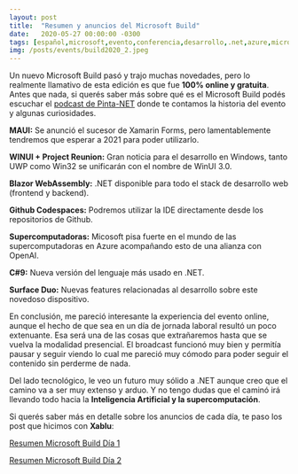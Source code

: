 ```yaml
---
layout: post
title:  "Resumen y anuncios del Microsoft Build"
date:   2020-05-27 00:00:00 -0300
tags: [español,microsoft,evento,conferencia,desarrollo,.net,azure,microsoft mvp,maui]
img: /posts/events/build2020_2.jpeg
---
```


Un nuevo Microsoft Build pasó y trajo muchas novedades, pero lo realmente llamativo de esta edición es que fue **100% online y gratuita**. Antes que nada, si querés saber más sobre qué es el Microsoft Build podés escuchar el [podcast de Pinta-NET](https://bit.ly/pinta-net-1) donde te contamos la historia del evento y algunas curiosidades.

**MAUI:** Se anunció el sucesor de Xamarin Forms, pero lamentablemente tendremos que esperar a 2021 para poder utilizarlo.

**WINUI + Project Reunion:** Gran noticia para el desarrollo en Windows, tanto UWP como Win32 se unificarán con el nombre de WinUI 3.0.

**Blazor WebAssembly:** .NET disponible para todo el stack de desarrollo web (frontend y backend).

**Github Codespaces:** Podremos utilizar la IDE directamente desde los repositorios de Github.

**Supercomputadoras:** Micosoft pisa fuerte en el mundo de las supercomputadoras en Azure acompañando esto de una alianza con OpenAI.

**C#9:** Nueva versión del lenguaje más usado en .NET. 

**Surface Duo:** Nuevas features relacionadas al desarrollo sobre este novedoso dispositivo.

En conclusión, me pareció interesante la experiencia del evento online, aunque el hecho de que sea en un día de jornada laboral resultó un poco extenuante. Esa será una de las cosas que extrañaremos hasta que se vuelva la modalidad presencial. El broadcast funcionó muy bien y permitía pausar y seguir viendo lo cual me pareció muy cómodo para poder seguir el contenido sin perderme de nada.

Del lado tecnológico, le veo un futuro muy sólido a .NET aunque creo que el camino va a ser muy extenso y arduo. Y no tengo dudas que el caminó irá llevando todo hacia la **Inteligencia Artificial y la supercomputación**.

Si querés saber más en detalle sobre los anuncios de cada día, te paso los post que hicimos con **Xablu**:

[Resumen Microsoft Build Día 1](https://www.xablu.com/2020/05/20/microsoft-buid-2020-day-1/)

[Resumen Microsoft Build Día 2](https://www.xablu.com/2020/05/21/microsoft-buid-2020-day-2/)